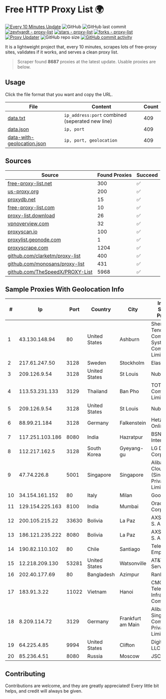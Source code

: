 
# Free HTTP Proxy List 🌍

[![Every 10 Minutes Update](https://github.com/mertguvencli/http-proxy-list/actions/workflows/main.yml/badge.svg?branch=main)](https://github.com/mertguvencli/http-proxy-list/actions/workflows/main.yml)
![GitHub](https://img.shields.io/github/license/mertguvencli/http-proxy-list)
![GitHub last commit](https://img.shields.io/github/last-commit/mertguvencli/http-proxy-list)
[![zevtyardt - proxy-list](https://img.shields.io/static/v1?label=zevtyardt&message=proxy-list&color=blue&logo=github)](https://github.com/zevtyardt/proxy-list "Go to GitHub repo")
[![stars - proxy-list](https://img.shields.io/github/stars/zevtyardt/proxy-list?style=social)](https://github.com/zevtyardt/proxy-list)
[![forks - proxy-list](https://img.shields.io/github/forks/zevtyardt/proxy-list?style=social)](https://github.com/zevtyardt/proxy-list)
[![Proxy Updater](https://github.com/zevtyardt/proxy-list/workflows/Proxy%20Updater/badge.svg)](https://github.com/zevtyardt/proxy-list/actions?query=workflow:"Proxy+Updater")
![GitHub repo size](https://img.shields.io/github/repo-size/zevtyardt/proxy-list)
[![GitHub commit activity](https://img.shields.io/github/commit-activity/m/zevtyardt/proxy-list?logo=commits)](https://github.com/zevtyardt/proxy-list/commits/main)

It is a lightweight project that, every 10 minutes, scrapes lots of free-proxy sites, validates if it works, and serves a clean proxy list.

> Scraper found **8687** proxies at the latest update. Usable proxies are below.

## Usage

Click the file format that you want and copy the URL.

|File|Content|Count|
|----|-------|-----|
|[data.txt](https://raw.githubusercontent.com/mertguvencli/http-proxy-list/main/proxy-list/data.txt)|`ip_address:port` combined (seperated new line)|409|
|[data.json](https://raw.githubusercontent.com/mertguvencli/http-proxy-list/main/proxy-list/data.json)|`ip, port`|409|
|[data-with-geolocation.json](https://raw.githubusercontent.com/mertguvencli/http-proxy-list/main/proxy-list/data-with-geolocation.json)|`ip, port, geolocation`|409|

## Sources

|Source|Found Proxies|Succeed|
|------|-------------|-------|
|[free-proxy-list.net](https://free-proxy-list.net)|300|✅|
|[us-proxy.org](https://www.us-proxy.org)|200|✅|
|[proxydb.net](http://proxydb.net)|15|✅|
|[free-proxy-list.com](https://free-proxy-list.com/?page=&port=&type%5B%5D=http&type%5B%5D=https&up_time=0&search=Search)|10|✅|
|[proxy-list.download](https://www.proxy-list.download/HTTP)|26|✅|
|[vpnoverview.com](https://vpnoverview.com/privacy/anonymous-browsing/free-proxy-servers)|32|✅|
|[proxyscan.io](https://www.proxyscan.io)|100|✅|
|[proxylist.geonode.com](https://proxylist.geonode.com/api/proxy-list?limit=300&page=1&sort_by=lastChecked&sort_type=desc&protocols=http,https)|1|✅|
|[proxyscrape.com](https://api.proxyscrape.com/v2/?request=displayproxies&protocol=http&timeout=10000&country=all&ssl=all&anonymity=all)|1204|✅|
|[github.com/clarketm/proxy-list](https://raw.githubusercontent.com/clarketm/proxy-list/master/proxy-list-raw.txt)|400|✅|
|[github.com/monosans/proxy-list](https://raw.githubusercontent.com/monosans/proxy-list/main/proxies/http.txt)|431|✅|
|[github.com/TheSpeedX/PROXY-List](https://raw.githubusercontent.com/TheSpeedX/PROXY-List/master/http.txt)|5968|✅|


## Sample Proxies With Geolocation Info

|#|Ip|Port|Country|City|Internet Service Provider|
|-|--|----|-------|----|-------------------------|
|1|43.130.148.94|80|United States|Ashburn|Shenzhen Tencent Computer Systems Company Limited|
|2|217.61.247.50|3128|Sweden|Stockholm|Elastx AB|
|3|209.126.9.54|3128|United States|St Louis|Nubes, LLC|
|4|113.53.231.133|3129|Thailand|Ban Pho|TOT Public Company Limited|
|5|209.126.9.54|3128|United States|St Louis|Nubes, LLC|
|6|88.99.21.184|3128|Germany|Falkenstein|Hetzner Online GmbH|
|7|117.251.103.186|8080|India|Hazratpur|BSNL Internet|
|8|112.217.162.5|3128|South Korea|Gyeyang-gu|LG DACOM Corporation|
|9|47.74.226.8|5001|Singapore|Singapore|Alibaba Cloud (Singapore) Private Limited|
|10|34.154.161.152|80|Italy|Milan|Google LLC|
|11|129.154.225.163|8100|India|Mumbai|Oracle Corporation|
|12|200.105.215.22|33630|Bolivia|La Paz|AXS Bolivia S. A.|
|13|186.121.235.222|8080|Bolivia|La Paz|AXS Bolivia S. A.|
|14|190.82.110.102|80|Chile|Santiago|Telefonica Empresas|
|15|12.218.209.130|53281|United States|Watsonville|AT&T Services, Inc.|
|16|202.40.177.69|80|Bangladesh|Azimpur|Ranks ITT|
|17|183.91.3.22|11022|Vietnam|Hanoi|CMC Telecom Infrastructure Company|
|18|8.209.114.72|3129|Germany|Frankfurt am Main|Alibaba.com Singapore E-Commerce Private Limited|
|19|64.225.4.85|9994|United States|Clifton|DigitalOcean, LLC|
|20|85.236.4.51|8080|Russia|Moscow|JSC Avantel|



## Contributing

Contributions are welcome, and they are greatly appreciated! Every
little bit helps, and credit will always be given.

